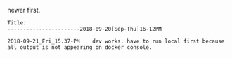 newer first.


~~~~~~~~~~~~~~~~~~~~~~~~~~~~~~~~~~~~~~~~~~~~~~~~~~~
Title:  .
-----------------------2018-09-20[Sep-Thu]16-12PM

2018-09-21_Fri_15.37-PM    dev works. have to run local first because all output is not appearing on docker console.



~~~~~~~~~~~~~~~~~~~~~~~~~~~~~~~~~~~~~~~~~~~~~~~~~~~

